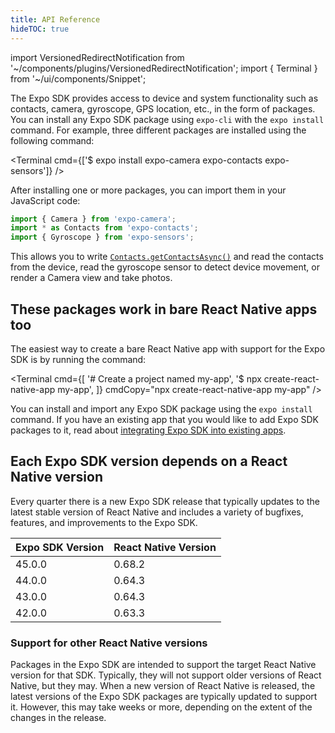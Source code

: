 ```yaml
---
title: API Reference
hideTOC: true
---
```


import VersionedRedirectNotification from '~/components/plugins/VersionedRedirectNotification';
import { Terminal } from '~/ui/components/Snippet';

<VersionedRedirectNotification />

The Expo SDK provides access to device and system functionality such as contacts, camera, gyroscope, GPS location, etc., in the form of packages. You can install any Expo SDK package using `expo-cli` with the `expo install` command. For example, three different packages are installed using the following command:

<Terminal cmd={['$ expo install expo-camera expo-contacts expo-sensors']} />

After installing one or more packages, you can import them in your JavaScript code:

```javascript
import { Camera } from 'expo-camera';
import * as Contacts from 'expo-contacts';
import { Gyroscope } from 'expo-sensors';
```

This allows you to write [`Contacts.getContactsAsync()`](sdk/contacts#contactsgetcontactsasynccontactquery) and read the contacts from the device, read the gyroscope sensor to detect device movement, or render a Camera view and take photos.

## These packages work in bare React Native apps too

The easiest way to create a bare React Native app with support for the Expo SDK is by running the command:

<Terminal cmd={[
'# Create a project named my-app',
'$ npx create-react-native-app my-app',
]} cmdCopy="npx create-react-native-app my-app" />

You can install and import any Expo SDK package using the `expo install` command. If you have an existing app that you would like to add Expo SDK packages to it, read about [integrating Expo SDK into existing apps](/bare/existing-apps).

## Each Expo SDK version depends on a React Native version

Every quarter there is a new Expo SDK release that typically updates to the latest stable version of React Native and includes a variety of bugfixes, features, and improvements to the Expo SDK.

| Expo SDK Version | React Native Version |
| ---------------- | -------------------- |
| 45.0.0           | 0.68.2               |
| 44.0.0           | 0.64.3               |
| 43.0.0           | 0.64.3               |
| 42.0.0           | 0.63.3               |

### Support for other React Native versions

Packages in the Expo SDK are intended to support the target React Native version for that SDK. Typically, they will not support older versions of React Native, but they may. When a new version of React Native is released, the latest versions of the Expo SDK packages are typically updated to support it. However, this may take weeks or more, depending on the extent of the changes in the release.
